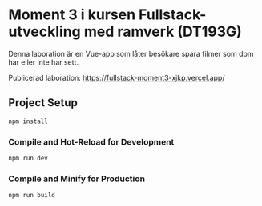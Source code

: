 # Moment 3 i kursen Fullstack-utveckling med ramverk (DT193G)

Denna laboration är en Vue-app som låter besökare spara filmer som dom har eller inte har sett.

Publicerad laboration: https://fullstack-moment3-xjkp.vercel.app/

## Project Setup

```sh
npm install
```

### Compile and Hot-Reload for Development

```sh
npm run dev
```

### Compile and Minify for Production

```sh
npm run build
```
